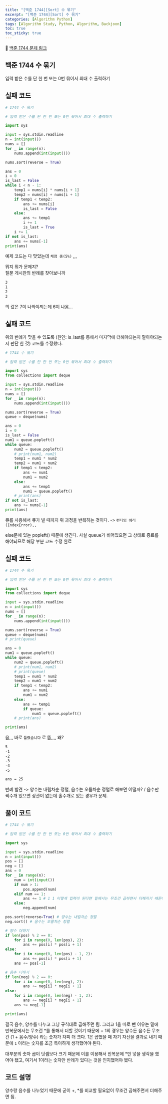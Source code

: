 ```yaml
---
title: "[백준 1744][Sort] 수 묶기"
excerpt: "[백준 1744][Sort] 수 묶기"
categories: [Algorithm Python]
tags: [Algorithm Study, Python, Algorithm, Backjoon]
toc: true
toc_sticky: true
---
```


📌 [백준 1744 문제 링크](https://www.acmicpc.net/problem/1744) <br>

## 백준 1744 수 묶기

입력 받은 수를 단 한 번 또는 0번 묶어서 최대 수 출력하기

## 실패 코드

```python
# 1744 수 묶기

# 입력 받은 수를 단 한 번 또는 0번 묶어서 최대 수 출력하기

import sys

input = sys.stdin.readline
n = int(input())
nums = []
for _ in range(n):
    nums.append(int(input()))

nums.sort(reverse = True)

ans = 0
i = 0
is_last = False
while i < n - 1:
    temp1 = nums[i] * nums[i + 1]
    temp2 = nums[i] + nums[i + 1]
    if temp1 < temp2:
        ans += nums[i]
        is_last = False
    else:
        ans += temp1
        i += 1
        is_last = True
    i += 1
if not is_last:
    ans += nums[-1]
print(ans)
```

예제 코드는 다 맞았는데 `채점 중(5%)` ,,, <br>

뭐지 뭐가 문제지? <br>
질문 게시판의 반례를 찾아보니까

```txt
3
1
2
3
```

의 값은 7이 나와야되는데 6이 나옴...

## 실패 코드

위의 반례가 맞을 수 있도록 (원인: is_last를 통해서 마지막에 더해야되는지 말아야되는지 판단 한 것) 코드를 수정했다.

```py
# 1744 수 묶기

# 입력 받은 수를 단 한 번 또는 0번 묶어서 최대 수 출력하기

import sys
from collections import deque

input = sys.stdin.readline
n = int(input())
nums = []
for _ in range(n):
    nums.append(int(input()))

nums.sort(reverse = True)
queue = deque(nums)

ans = 0
i = 0
is_last = False
num1 = queue.popleft()
while queue:
    num2 = queue.popleft()
    # print(num1, num2)
    temp1 = num1 * num2
    temp2 = num1 + num2
    if temp1 < temp2:
        ans += num1
        num1 = num2
    else:
        ans += temp1
        num1 = queue.popleft()
    # print(ans)
if not is_last:
    ans += nums[-1]
print(ans)
```

큐를 사용해서 큐가 빌 때까지 위 과정을 반복하는 것이다. -> `런타임 에러(IndexError),,` <br>

else문에 있는 popleft() 때문에 생긴다. 사실 queue가 비어있으면 그 상태로 종료를 해야되므로 해당 부분 코드 수정 완료

## 실패 코드

```python
# 1744 수 묶기

# 입력 받은 수를 단 한 번 또는 0번 묶어서 최대 수 출력하기

import sys
from collections import deque

input = sys.stdin.readline
n = int(input())
nums = []
for _ in range(n):
    nums.append(int(input()))

nums.sort(reverse = True)
queue = deque(nums)
# print(queue)

ans = 0
num1 = queue.popleft()
while queue:
    num2 = queue.popleft()
    # print(num1, num2)
    # print(queue)
    temp1 = num1 * num2
    temp2 = num1 + num2
    if temp1 < temp2:
        ans += num1
        num1 = num2
    else:
        ans += temp1
        if queue:
            num1 = queue.popleft()
    # print(ans)

print(ans)
```

음,,, 바로 `틀렸습니다` 로 뜸,,,, 왜? <br>

```txt
5
-1
-2
-3
-4
-5

ans = 25
```

반례 발견 -> 양수는 내림차순 정렬, 음수는 오름차순 정렬로 해보면 어떨까? / 음수만 짝수개 있으면 상관이 없는데 홀수개로 있는 경우가 문제.

## 풀이 코드

```python
# 1744 수 묶기

# 입력 받은 수를 단 한 번 또는 0번 묶어서 최대 수 출력하기

import sys

input = sys.stdin.readline
n = int(input())
pos = []
neg = []
ans = 0
for _ in range(n):
    num = int(input())
    if num > 1:
        pos.append(num)
    elif num == 1:
        ans += 1 # 1 1 이렇게 입력이 된다면 밑에서는 무조건 곱하면서 더해지기 때문에 1이 입력되는 경우는 그냥 더해주면 된다.
    else:
        neg.append(num)

pos.sort(reverse=True) # 양수는 내림차순 정렬
neg.sort() # 음수는 오름차순 정렬

# 양수 더하기
if len(pos) % 2 == 0:
    for i in range(0, len(pos), 2):
        ans += pos[i] * pos[i + 1]
else:
    for i in range(0, len(pos) - 1, 2):
        ans += pos[i] * pos[i + 1]
    ans += pos[-1]

# 음수 더하기
if len(neg) % 2 == 0:
    for i in range(0, len(neg), 2):
        ans += neg[i] * neg[i + 1]
else:
    for i in range(0, len(neg) - 1, 2):
        ans += neg[i] * neg[i + 1]
    ans += neg[-1]

print(ans)

```

결국 음수, 양수를 나누고 그냥 규칙대로 곱해주면 됨. 그리고 1을 따로 뺀 이유는 밑에 반복문에서는 무조건 \*를 통해서 더할 것이기 때문에 + 1의 경우는 양수든 음수든 무조건 (1 + 음수/양수) 라는 숫자가 차피 더 크다. 1은 곱했을 때 자기 자신을 결과로 내기 때문에 `1` 이라는 숫자를 조금 특이하게 생각했어야 된다. <br>

대부분의 숫자 곱이 덧셈보다 크기 때문에 이를 이용해서 반복문에 \*만 넣을 생각을 했어야 됐고, 여기서 1이라는 숫자만 반례가 있다는 것을 인지했어야 됐다.

## 코드 설명

양수랑 음수를 나누었기 때문에 굳이 +, \*를 비교할 필요없이 무조건 곱해주면서 더해주면 됨.
